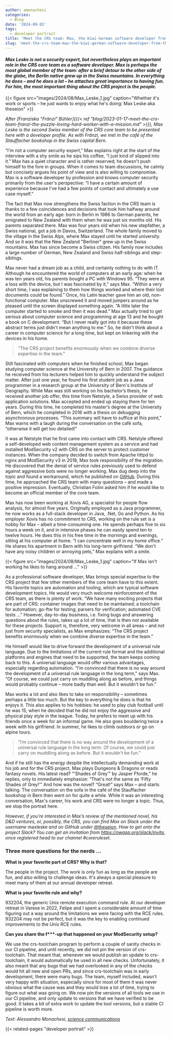 ```yaml
---
author: amonachesi
categories:
  - Blog
date: '2024-09-03'
tags:
  - developer portrait
title: 'Meet the CRS team: Max, the Kiwi-German software developer from the Swiss Alps'
slug: 'meet-the-crs-team-max-the-kiwi-german-software-developer-from-the-swiss-alps'
---
```




#### *Max Leske is not a security expert, but nevertheless plays an important role in the CRS core team as a software developer. Max is perhaps the most global member of the team: after a brief detour to the other side of the globe, the Berlin native grew up in the Swiss mountains. In everything he does – and he does a lot – he attaches great importance to having fun. For him, the most important thing about the CRS project is the people.*

{{< figure src="images/2024/08/Max_Leske_1.jpg" caption="Whether it's work or sports – he just wants to enjoy what he's doing: Max Leske aka theseion" >}}

*After [Franziska “Fränzi” Bühler]({{< ref "blog/2023-01-17-meet-the-crs-team-franzi-the-puzzle-loving-hard-worker-with-a-mission.md" >}}), Max Leske is the second Swiss member of the CRS core team to be presented here with a developer profile. As with Fränzi, we met in the café of the Stauffacher bookshop in the Swiss capital Bern.*

“I'm not a computer security expert,” Max explains right at the start of the interview with a shy smile as he sips his coffee, “I just kind of slipped into it.” Max has a quiet character and is rather reserved; he doesn't push himself to the fore in groups. When it comes to team discussions, he calmly but concisely argues his point of view and is also willing to compromise. Max is a software developer by profession and knows computer security primarily from the user's perspective: “I have a certain amount of experience because I've had a few points of contact and ultimately a use case myself.” 

The fact that Max now strengthens the Swiss faction in the CRS team is thanks to a few coincidences and decisions that took him halfway around the world from an early age: born in Berlin in 1986 to German parents, he emigrated to New Zealand with them when he was just six months old. His parents separated there. Max was four years old when his new stepfather, a Swiss national, got a job in Davos, Switzerland. The whole family moved to the village in the Swiss Alps, where Max stayed until he started university. And so it was that the New Zealand "Berliner" grew up in the Swiss mountains. Max has since become a Swiss citizen. His family now includes a large number of German, New Zealand and Swiss half-siblings and step-siblings.

Max never had a dream job as a child, and certainly nothing to do with IT. Although he encountered the world of computers at an early age: when he was ten years old, his parents bought a PC with Windows 95. “They were at a loss with the device, but I was fascinated by it,” says Max. “Within a very short time, I was explaining to them how things worked and where their lost documents could be found.” Once, his Latin teacher gave him an old, non-functional computer. Max unscrewed it and moved jumpers around as he pleased until the screen displayed something again. “A little later the computer started to smoke and then it was dead.” Max actually tried to get serious about computer science and programming at age 13 and he bought a book on C development. “But I never really got into it because these abstract terms just didn't mean anything to me.” So, he didn't think about a career in computer science for a long time, but kept on tinkering with the devices in his home.

> "The CRS project benefits enormously when we combine diverse expertise in the team."

Still fascinated with computers when he finished school, Max began studying computer science at the University of Bern in 2007. The guidance he received from his lecturers helped him to quickly understand the subject matter. After just one year, he found his first student job as a Java programmer in a research group at the University of Bern's Institute of Geography. While Max was still working on his bachelor’s thesis, he received another job offer, this time from Netstyle, a Swiss provider of web application solutions. Max accepted and ended up staying there for ten years. During this time, he completed his master’s degree at the University of Bern, which he completed in 2016 with a thesis on debugging asynchronous processes. “This summary will have to suffice at this point,” Max warns with a laugh during the conversation on the café sofa, “otherwise it will get too detailed!”

It was at Netstyle that he first came into contact with CRS. Netstyle offered a self-developed web content management system as a service and had installed ModSecurity v2 with CRS on the server to protect customer instances. When the company decided to switch from Apache httpd to nginx and ModSecurity v3 in 2018, Max took responsibility of the migration. He discovered that the denial of service rules previously used to defend against aggressive bots were no longer working. Max dug deep into the topic and found a workaround, which he published on [GitHub](https://github.com/owasp-modsecurity/ModSecurity/issues/1987). During this time, he approached the CRS team with many questions – and made a positive impression. Eventually, Christian Folini asked him if he would like to become an official member of the core team. 

Max has now been working at Xovis AG, a specialist for people flow analysis, for almost five years. Originally employed as a Java programmer, he now works as a full-stack developer in Java, .Net, Go and Python. As his employer Xovis has no commitment to CRS, working on the rule set is a hobby for Max – albeit a time-consuming one. He spends perhaps five to six hours a week on it, and in intensive phases he can easily spend ten to twelve hours. He does this in his free time in the mornings and evenings, sitting at his computer at home. “I can concentrate well in my home office.” He shares his apartment in Bern with his long-term girlfriend. “We don't have any noisy children or annoying pets,” Max explains with a smile. 

{{< figure src="images/2024/08/Max_Leske_1.jpg" caption="If Max isn't working he likes to hang around ..." >}}

As a professional software developer, Max brings special expertise to the CRS project that few other members of the core team have to this extent. His favorite topics are automation and tooling, which are typical software development topics. He would very much welcome reinforcement of the CRS team, as there is plenty of work. “We have many exciting projects that are part of CRS: container images that need to be maintained; a toolchain for automation; go-ftw for testing; parsers for verification; automated CVE tests …” However, day-to-day business, i.e. fixing bugs and answering questions about the rules, takes up a lot of time, that is then not available for these projects. Support is, therefore, very welcome in all areas – and not just from security specialists, as Max emphasizes: “The CRS project benefits enormously when we combine diverse expertise in the team.”

He himself would like to drive forward the development of a universal rule language. Due to the limitations of the current rule format and the additional platforms and engines that need to be supported, the team keeps coming back to this. A universal language would offer various advantages, especially regarding automation. “I’m convinced that there is no way around the development of a universal rule language in the long term," says Max. “Of course, we could just carry on muddling along as before, and things would probably continue – more badly than well. But it wouldn't be fun.”

Max works a lot and also likes to take on responsibility – sometimes perhaps a little too much. But the key to everything he does is that he enjoys it. This also applies to his hobbies: he used to play club football until he was 15, when he decided that he did not enjoy the aggressive and physical play style in the league. Today, he prefers to meet up with his friends once a week for an informal game. He also goes bouldering twice a week with his girlfriend. In summer, he likes to climb outdoors or go on alpine tours.

> "I’m convinced that there is no way around the development of a universal rule language in the long term. Of course, we could just carry on muddling along as before. But it wouldn't be fun."

And if he still has the energy despite the intellectually demanding work at his job and for the CRS project, Max plays Dungeons & Dragons or reads fantasy novels. His latest read? “‘Shades of Grey’” by Jasper Fforde,” he replies, only to immediately emphasize: “That's not the same as ‘Fifty Shades of Grey!’” And how was the novel? “Great!” says Max – and starts talking.
The conversation on the sofa in the café of the Stauffacher bookshop in Bern then went on for quite a while. While it was an interesting conversation, Max's career, his work and CRS were no longer a topic. Thus, we stop the portrait here.

*However, if you’re interested in Max’s review of the mentioned novel, his D&D ventures, or, possibly, the CRS, you can find Max on Slack under the username* maxleske *and on GitHub under* [@theseion](https://github.com/theseion). *How to get onto the project Slack? You can get an invitation from <https://owasp.org/slack/invite>, once registered head to our channel #coreruleset.*


### Three more questions for the nerds …

**What is your favorite part of CRS? Why is that?**

The people in the project. The work is only fun as long as the people are fun, and also willing to challenge ideas. It's always a special pleasure to meet many of them at our annual developer retreat.

**What is your favorite rule and why?**

932204, the generic Unix remote execution command rule. At our developer retreat in Varese in 2022, Felipe and I spent a considerable amount of time figuring out a way around the limitations we were facing with the RCE rules. 932204 may not be perfect, but it was the key to enabling continued improvements to the Unix RCE rules.

**Can you share the f\*\*\*-up that happened on your ModSecurity setup?**

We use the crs-toolchain program to perform a couple of sanity checks in our CI pipeline, and until recently, we did not pin the version of crs-toolchain. That meant that, whenever we would publish an update to crs-toolchain, it would automatically be used in all new checks. Unfortunately, it also meant that any bugs that we had overlooked in any of the checks would hit all new and open PRs, and since crs-toolchain was in early development, there were many bugs. The team, myself included, wasn't very happy with situation, especially since for most of them it was never obvious what the cause was and they would lose a lot of time, trying to figure out what was going on. We now pin the versions of all tools we use in our CI pipeline, and only update to versions that we have verified to be good. It takes a bit of extra work to update the tool versions, but a stable CI pipeline is worth more.

*Text: Alessandro Monachesi, [science communications](https://science-communications.ch/en/)*

{{< related-pages "developer portrait" >}}


